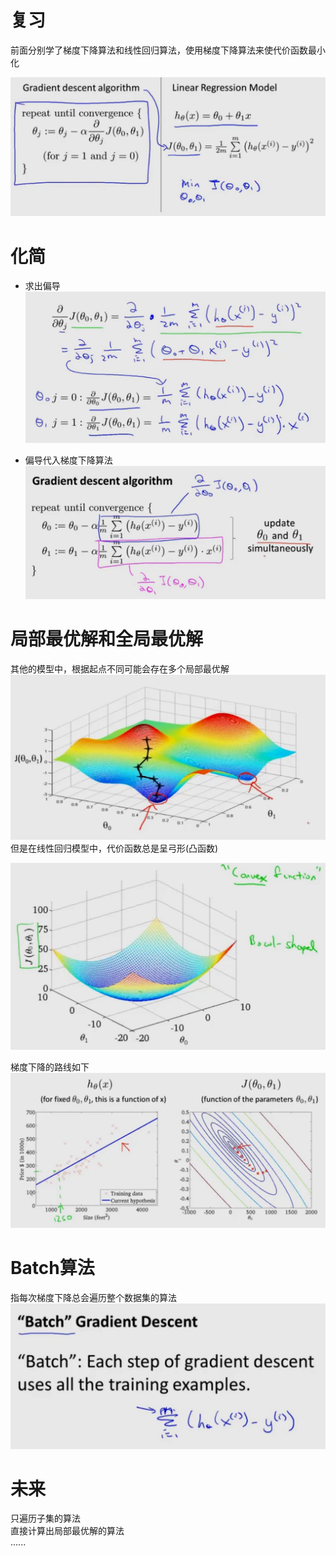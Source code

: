 # 复习

前面分别学了梯度下降算法和线性回归算法，使用梯度下降算法来使代价函数最小化

![avatar](./pic/2-7-1.png)

# 化简

- 求出偏导
![avatar](./pic/2-7-2.png)

- 偏导代入梯度下降算法
![avatar](./pic/2-7-3.png)

# 局部最优解和全局最优解
其他的模型中，根据起点不同可能会存在多个局部最优解  
![avatar](./pic/2-7-4.png)  
但是在线性回归模型中，代价函数总是呈弓形(凸函数)

![avatar](./pic/2-7-5.png)

梯度下降的路线如下
![avatar](./pic/2-7-6.png)

# Batch算法
指每次梯度下降总会遍历整个数据集的算法
![avatar](./pic/2-7-7.png)

# 未来
只遍历子集的算法  
直接计算出局部最优解的算法  
......